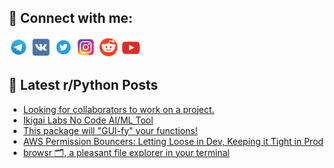 ## 🔎 Connect with me:
[<img src="https://github.com/bullbesh/bullbesh/blob/main/images/Telegram.png" width="32" height="32" />](https://t.me/bullbesh)
[<img src="https://github.com/bullbesh/bullbesh/blob/main/images/VK.png" width="32" height="32" />](https://vk.com/bullbesh)
[<img src="https://github.com/bullbesh/bullbesh/blob/main/images/Twitter.png" width="32" height="32" />](https://twitter.com/bullbesh1)
[<img src="https://github.com/bullbesh/bullbesh/blob/main/images/Instagram.png" width="32" height="32" />](https://www.instagram.com/bullbesh)
[<img src="https://github.com/bullbesh/bullbesh/blob/main/images/Reddit.png" width="32" height="32" />](https://www.reddit.com/user/bullbesh)
[<img src="https://github.com/bullbesh/bullbesh/blob/main/images/YouTube.png" width="32" height="32" />](https://www.youtube.com/channel/UCtfjRs6uzgq5mfm8S06WTcg)

## 📕 Latest r/Python Posts
<!-- BLOG-POST-LIST:START -->
- [Looking for collaborators to work on a project.](https://www.reddit.com/r/Python/comments/136vzoi/looking_for_collaborators_to_work_on_a_project/)
- [Ikigai Labs No Code AI/ML Tool](https://www.reddit.com/r/Python/comments/136vjzy/ikigai_labs_no_code_aiml_tool/)
- [This package will &quot;GUI-fy&quot; your functions!](https://www.reddit.com/r/Python/comments/136valo/this_package_will_guify_your_functions/)
- [AWS Permission Bouncers: Letting Loose in Dev, Keeping it Tight in Prod](https://www.reddit.com/r/Python/comments/136ts47/aws_permission_bouncers_letting_loose_in_dev/)
- [browsr 🗂️, a pleasant file explorer in your terminal](https://www.reddit.com/r/Python/comments/136sfyb/browsr_a_pleasant_file_explorer_in_your_terminal/)
<!-- BLOG-POST-LIST:END -->
